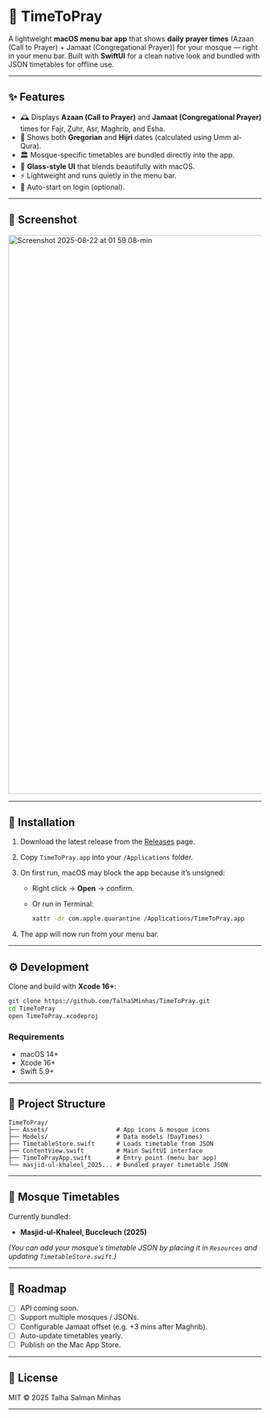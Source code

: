 # 🕌 TimeToPray

A lightweight **macOS menu bar app** that shows **daily prayer times** (Azaan (Call to Prayer) + Jamaat (Congregational Prayer)) for your mosque — right in your menu bar.
Built with **SwiftUI** for a clean native look and bundled with JSON timetables for offline use.

---

## ✨ Features

* 🕰️ Displays **Azaan (Call to Prayer)** and **Jamaat (Congregational Prayer)** times for Fajr, Zuhr, Asr, Maghrib, and Esha.
* 📅 Shows both **Gregorian** and **Hijri** dates (calculated using Umm al-Qura).
* 🏛️ Mosque-specific timetables are bundled directly into the app.
* 🌙 **Glass-style UI** that blends beautifully with macOS.
* ⚡ Lightweight and runs quietly in the menu bar.
* 🚀 Auto-start on login (optional).

---

## 📸 Screenshot

<img width="1710" height="1112" alt="Screenshot 2025-08-22 at 01 59 08-min" src="https://github.com/user-attachments/assets/8ccdcb7b-bc56-43f6-9097-728fea28181c" />

---

## 🔧 Installation

1. Download the latest release from the [Releases](../../releases) page.
2. Copy `TimeToPray.app` into your `/Applications` folder.
3. On first run, macOS may block the app because it’s unsigned:

   * Right click → **Open** → confirm.
   * Or run in Terminal:

     ```bash
     xattr -dr com.apple.quarantine /Applications/TimeToPray.app
     ```
4. The app will now run from your menu bar.

---

## ⚙️ Development

Clone and build with **Xcode 16+**:

```bash
git clone https://github.com/TalhaSMinhas/TimeToPray.git
cd TimeToPray
open TimeToPray.xcodeproj
```

### Requirements

* macOS 14+
* Xcode 16+
* Swift 5.9+

---

## 📂 Project Structure

```
TimeToPray/
├── Assets/                   # App icons & mosque icons
├── Models/                   # Data models (DayTimes)
├── TimetableStore.swift      # Loads timetable from JSON
├── ContentView.swift         # Main SwiftUI interface
├── TimeToPrayApp.swift       # Entry point (menu bar app)
└── masjid-ul-khaleel_2025... # Bundled prayer timetable JSON
```

---

## 🕌 Mosque Timetables

Currently bundled:

* **Masjid-ul-Khaleel, Buccleuch (2025)**

*(You can add your mosque’s timetable JSON by placing it in `Resources` and updating `TimetableStore.swift`.)*

---

## 🚀 Roadmap

* [ ] API coming soon.
* [ ] Support multiple mosques / JSONs.
* [ ] Configurable Jamaat offset (e.g. +3 mins after Maghrib).
* [ ] Auto-update timetables yearly.
* [ ] Publish on the Mac App Store.

---

## 📜 License

MIT © 2025 Talha Salman Minhas

---

